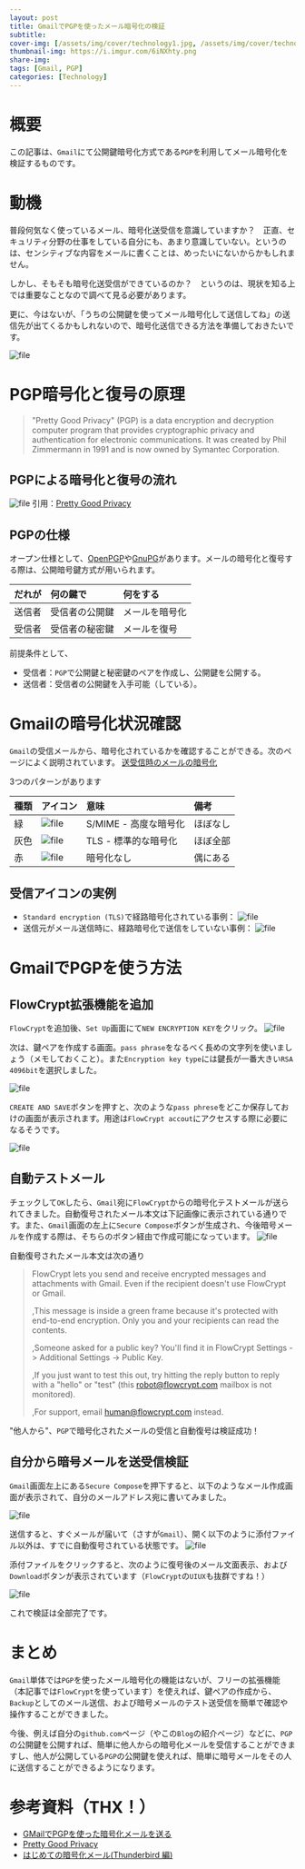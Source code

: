 ```yaml
---
layout: post
title: GmailでPGPを使ったメール暗号化の検証
subtitle: 
cover-img: [/assets/img/cover/technology1.jpg, /assets/img/cover/technology2.jpg, /assets/img/cover/technology3.jpg]
thumbnail-img: https://i.imgur.com/6iNXhty.png
share-img:
tags: [Gmail, PGP]
categories: [Technology]
---
```


# 概要
この記事は、`Gmail`にて公開鍵暗号化方式である`PGP`を利用してメール暗号化を検証するものです。

# 動機
普段何気なく使っているメール、暗号化送受信を意識していますか？　正直、セキュリティ分野の仕事をしている自分にも、あまり意識していない。というのは、センシティブな内容をメールに書くことは、めったいにないからかもしれません。

しかし、そもそも暗号化送受信ができているのか？　というのは、現状を知る上では重要なことなので調べて見る必要があります。

更に、今はないが、「うちの公開鍵を使ってメール暗号化して送信してね」の送信先が出てくるかもしれないので、暗号化送信できる方法を準備しておきたいです。

![file](https://i.imgur.com/6iNXhty.png)

# PGP暗号化と復号の原理
>"Pretty Good Privacy" (PGP) is a data encryption and decryption computer program that provides cryptographic privacy and authentication for electronic communications. It was created by Phil Zimmermann in 1991 and is now owned by Symantec Corporation.

## PGPによる暗号化と復号の流れ
![file](https://i.imgur.com/16ZImKJ.png)
引用：[Pretty Good Privacy](https://ja.wikipedia.org/wiki/Pretty_Good_Privacy)

## PGPの仕様
オープン仕様として、[OpenPGP](https://www.openpgp.org/)や[GnuPG](https://gnupg.org/)があります。メールの暗号化と復号する際は、公開暗号鍵方式が用いられます。

|だれが|何の鍵で|何をする|
|:--|:--|:--|
|送信者|受信者の公開鍵|メールを暗号化|
|受信者|受信者の秘密鍵|メールを復号|

前提条件として、
* 受信者：`PGP`で公開鍵と秘密鍵のペアを作成し、公開鍵を公開する。
* 送信者：受信者の公開鍵を入手可能（している）。

# Gmailの暗号化状況確認
`Gmail`の受信メールから、暗号化されているかを確認することができる。次のページによく説明されています。
[送受信時のメールの暗号化](https://support.google.com/mail/answer/6330403?visit_id=1-636334137168183834-714688664&p=tls&hl=ja&rd=1#zippy=%2Ctls%E6%A8%99%E6%BA%96%E7%9A%84%E3%81%AA%E6%9A%97%E5%8F%B7%E5%8C%96)

3つのパターンがあります

|種類|アイコン|意味|備考|
|:--|:--|:--|:--|
|緑|![file](https://i.imgur.com/TZRUR2D.png)|S/MIME - 高度な暗号化|ほぼなし|
|灰色|![file](https://i.imgur.com/F4gbAVb.png)|TLS - 標準的な暗号化|ほぼ全部|
|赤|![file](https://i.imgur.com/BNZvBt1.png)|暗号化なし|偶にある|

## 受信アイコンの実例
* `Standard encryption (TLS)`で経路暗号化されている事例：
![file](https://i.imgur.com/jlHlENN.png)
* 送信元がメール送信時に、経路暗号化で送信をしていない事例：
![file](https://i.imgur.com/sA2AiGU.png)

# GmailでPGPを使う方法
## FlowCrypt拡張機能を追加
`FlowCrypt`を追加後、`Set Up`画面にて`NEW ENCRYPTION KEY`をクリック。
![file](https://i.imgur.com/ofuFzRG.png)

次は、鍵ペアを作成する画面。`pass phrase`をなるべく長めの文字列を使いましょう（メモしておくこと）。また`Encryption key type`には鍵長が一番大きい`RSA 4096bit`を選択しました。

![file](https://i.imgur.com/a62Hlzi.png)

`CREATE AND SAVE`ボタンを押すと、次のような`pass phrese`をどこか保存しておけの画面が表示されます。用途は`FlowCrypt accout`にアクセスする際に必要になるそうです。

![file](https://i.imgur.com/4eEdlB0.png)

## 自動テストメール
チェックして`OK`したら、`Gmail`宛に`FlowCrypt`からの暗号化テストメールが送られてきました。自動復号されたメール本文は下記画像に表示されている通りです。また、`Gmail`画面の左上に`Secure Compose`ボタンが生成され、今後暗号メールを作成する際は、そちらのボタン経由で作成可能になっています。
![file](https://i.imgur.com/jAw34J0.png)

自動復号されたメール本文は次の通り
>FlowCrypt lets you send and receive encrypted messages and attachments with Gmail. Even if the recipient doesn't use FlowCrypt or Gmail.
>
>,This message is inside a green frame because it's protected with end-to-end encryption. Only you and your recipients can read the contents.
>
>,Someone asked for a public key? You'll find it in FlowCrypt Settings -> Additional Settings -> Public Key.
>
>,If you just want to test this out, try hitting the reply button to reply with a "hello" or "test" (this robot@flowcrypt.com mailbox is not monitored).
>
>,For support, email human@flowcrypt.com instead.

"他人から"、`PGP`で暗号化されたメールの受信と自動復号は検証成功！

## 自分から暗号メールを送受信検証
`Gmail`画面左上にある`Secure Compose`を押下すると、以下のようなメール作成画面が表示されて、自分のメールアドレス宛に書いてみました。

![file](https://i.imgur.com/Im8QodV.png)

送信すると、すぐメールが届いて（さすが`Gmail`）、開く以下のように添付ファイル以外は、すでに自動復号されている状態です。
![file](https://i.imgur.com/baDadg6.png)

添付ファイルをクリックすると、次のように復号後のメール文面表示、および`Download`ボタンが表示されています（`FlowCrypt`の`UIUX`も抜群ですね！）

![file](https://i.imgur.com/7UDKrt0.png)

これで検証は全部完了です。

# まとめ
`Gmail`単体では`PGP`を使ったメール暗号化の機能はないが、フリーの拡張機能（本記事では`FlowCrypt`を使っています）を使えれば、鍵ペアの作成から、`Backup`としてのメール送信、および暗号メールのテスト送受信を簡単で確認や操作することができました。

今後、例えば自分の`github.com`ページ（やこの`Blog`の紹介ページ）などに、`PGP`の公開鍵を公開すれば、簡単に他人からの暗号化メールを受信することができますし、他人が公開している`PGP`の公開鍵を使えれば、簡単に暗号メールをその人に送信することができるようになります。

# 参考資料（THX！）
* [GMailでPGPを使った暗号化メールを送る](https://officeforest.org/wp/2022/11/18/gmail%E3%81%A7pgp%E3%82%92%E4%BD%BF%E3%81%A3%E3%81%9F%E6%9A%97%E5%8F%B7%E5%8C%96%E3%83%A1%E3%83%BC%E3%83%AB%E3%82%92%E9%80%81%E3%82%8B/)
* [Pretty Good Privacy](https://ja.wikipedia.org/wiki/Pretty_Good_Privacy)
* [はじめての暗号化メール(Thunderbird 編)](https://www.jpcert.or.jp/magazine/security/pgpquick.html)


